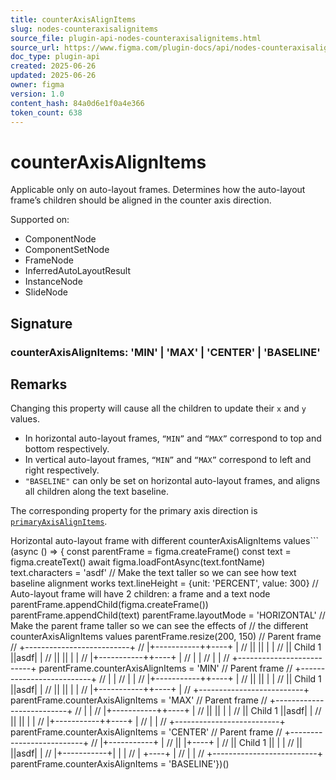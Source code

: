 ```yaml
---
title: counterAxisAlignItems
slug: nodes-counteraxisalignitems
source_file: plugin-api-nodes-counteraxisalignitems.html
source_url: https://www.figma.com/plugin-docs/api/nodes-counteraxisalignitems/
doc_type: plugin-api
created: 2025-06-26
updated: 2025-06-26
owner: figma
version: 1.0
content_hash: 84a0d6e1f0a4e366
token_count: 638
---
```

# counterAxisAlignItems

Applicable only on auto-layout frames. Determines how the auto-layout frame’s children should be aligned in the counter axis direction.

 Supported on:

- ComponentNode
- ComponentSetNode
- FrameNode
- InferredAutoLayoutResult
- InstanceNode
- SlideNode

## Signature

### counterAxisAlignItems: 'MIN' | 'MAX' | 'CENTER' | 'BASELINE'

## Remarks

Changing this property will cause all the children to update their `x` and `y` values.

- In horizontal auto-layout frames, `“MIN”` and `“MAX”` correspond to top and bottom respectively.
- In vertical auto-layout frames, `“MIN”` and `“MAX”` correspond to left and right respectively.
- `"BASELINE"` can only be set on horizontal auto-layout frames, and aligns all children along the text baseline.

The corresponding property for the primary axis direction is [`primaryAxisAlignItems`](/plugin-docs/api/properties/nodes-primaryaxisalignitems/).

Horizontal auto-layout frame with different counterAxisAlignItems values```
(async () => { const parentFrame = figma.createFrame() const text = figma.createText() await figma.loadFontAsync(text.fontName) text.characters = 'asdf' // Make the text taller so we can see how text baseline alignment works text.lineHeight = {unit: 'PERCENT', value: 300} // Auto-layout frame will have 2 children: a frame and a text node parentFrame.appendChild(figma.createFrame()) parentFrame.appendChild(text) parentFrame.layoutMode = 'HORIZONTAL' // Make the parent frame taller so we can see the effects of // the different counterAxisAlignItems values parentFrame.resize(200, 150) // Parent frame // +--------------------------+ // |+-----------++----+ | // || || | | // || Child 1 ||asdf| | // || || | | // |+-----------++----+ | // | | // | | // +--------------------------+ parentFrame.counterAxisAlignItems = 'MIN' // Parent frame // +--------------------------+ // | | // | | // |+-----------++----+ | // || || | | // || Child 1 ||asdf| | // || || | | // |+-----------++----+ | // +--------------------------+ parentFrame.counterAxisAlignItems = 'MAX' // Parent frame // +--------------------------+ // | | // |+-----------++----+ | // || || | | // || Child 1 ||asdf| | // || || | | // |+-----------++----+ | // | | // +--------------------------+ parentFrame.counterAxisAlignItems = 'CENTER' // Parent frame // +--------------------------+ // |+-----------+ | // || |+----+ | // || Child 1 || | | // || ||asdf| | // |+-----------+| | | // | +----+ | // | | // +--------------------------+ parentFrame.counterAxisAlignItems = 'BASELINE'})()
```